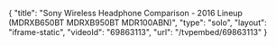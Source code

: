 {
    "title": "Sony Wireless Headphone Comparison - 2016 Lineup (MDRXB650BT MDRXB950BT MDR100ABN)",
    "type": "solo",
    "layout": "iframe-static",
    "videoId": "69863113",
    "url": "\/tvpembed\/69863113"
}